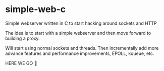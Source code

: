 # simple-web-c

Simple webserver written in C to start hacking around sockets and HTTP

The idea is to start with a simple webserver and then move forward to building a proxy.

Will start using normal sockets and threads. Then incrementally add more advance features and performance improvements, EPOLL, kqueue, etc.


HERE WE GO :rocket:
